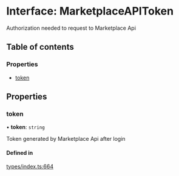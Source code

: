 # Interface: MarketplaceAPIToken

Authorization needed to request to Marketplace Api

## Table of contents

### Properties

- [token](MarketplaceAPIToken.md#token)

## Properties

### token

• **token**: `string`

Token generated by Marketplace Api after login

#### Defined in

[types/index.ts:664](https://github.com/nevermined-io/components-catalog/blob/c3c9cbb/lib/src/types/index.ts#L664)
